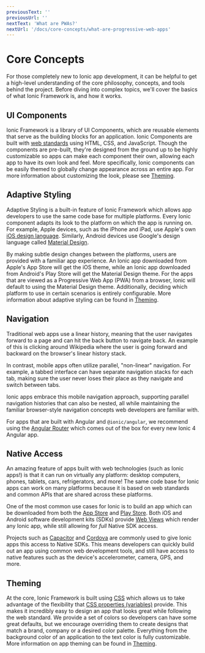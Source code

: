 ```yaml
---
previousText: ''
previousUrl: ''
nextText: 'What are PWAs?'
nextUrl: '/docs/core-concepts/what-are-progressive-web-apps'
---
```


# Core Concepts

For those completely new to Ionic app development, it can be helpful to get a high-level understanding of the core philosophy, concepts, and tools behind the project. Before diving into complex topics, we'll cover the basics of what Ionic Framework is, and how it works.


## UI Components

Ionic Framework is a library of UI Components, which are reusable elements that serve as the building blocks for an application. Ionic Components are built with [web standards](/docs/reference/glossary#web-standards) using HTML, CSS, and JavaScript. Though the components are pre-built, they're designed from the ground up to be highly customizable so apps can make each component their own, allowing each app to have its own look and feel. More specifically, Ionic components can be easily themed to globally change appearance across an entire app. For more information about customizing the look, please see [Theming](/docs/theming/basics).


## Adaptive Styling

Adaptive Styling is a built-in feature of Ionic Framework which allows app developers to use the same code base for multiple platforms. Every Ionic component adapts its look to the platform on which the app is running on. For example, Apple devices, such as the iPhone and iPad, use Apple's own <a href="https://www.apple.com/ios" target="_blank">iOS design language</a>. Similarly, Android devices use Google's design language called <a href="https://material.io/guidelines/" target="_blank">Material Design</a>.

By making subtle design changes between the platforms, users are provided with a familiar app experience. An Ionic app downloaded from Apple's App Store will get the iOS theme, while an Ionic app downloaded from Android's Play Store will get the Material Design theme. For the apps that are viewed as a Progressive Web App (PWA) from a browser, Ionic will default to using the Material Design theme. Additionally, deciding which platform to use in certain scenarios is entirely configurable. More information about adaptive styling can be found in [Theming](/docs/theming/basics).


## Navigation

Traditional web apps use a linear history, meaning that the user navigates forward to a page and can hit the back button to navigate back.
An example of this is clicking around Wikipedia where the user is going forward and backward on the browser's linear history stack.

In contrast, mobile apps often utilize parallel, "non-linear" navigation. For example, a tabbed interface can have separate navigation stacks for each tab, making sure the user never loses their place as they navigate and switch between tabs.

Ionic apps embrace this mobile navigation approach, supporting parallel navigation histories that can also be nested, all while maintaining the familiar browser-style navigation concepts web developers are familiar with.

For apps that are built with Angular and `@ionic/angular`, we recommend using the <a href="https://angular.io/guide/router" target="_blank">Angular Router</a> which comes out of the box for every new Ionic 4 Angular app.


## Native Access

An amazing feature of apps built with web technologies (such as Ionic apps!) is that it can run on virtually any platform: desktop computers, phones, tablets, cars, refrigerators, and more! The same code base for Ionic apps can work on many platforms because it is based on web standards and common APIs that are shared across these platforms.

One of the most common use cases for Ionic is to build an app which can be downloaded from both the <a href="https://www.apple.com/ios/app-store/" target="_blank">App Store</a> and <a href="https://play.google.com/" target="_blank">Play Store</a>. Both iOS and Android software development kits (SDKs) provide [Web Views](/docs/building/webview) which render any Ionic app, while still allowing for <i>full</i> Native SDK access.

Projects such as <a href="https://capacitor.ionicframework.com/" target="_blank">Capacitor</a> and <a href="https://cordova.apache.org/" target="_blank">Cordova</a> are commonly used to give Ionic apps this access to Native SDKs. This means developers can quickly build out an app using common web development tools, and still have access to native features such as the device's accelerometer, camera, GPS, and more.

## Theming

At the core, Ionic Framework is built using <a href="https://developer.mozilla.org/en-US/docs/Web/CSS" target="_blank">CSS</a> which allows us to take advantage of the flexibility that <a href="https://developer.mozilla.org/en-US/docs/Web/CSS/Using_CSS_variables" target="_blank">CSS properties (variables)</a> provide. This makes it incredibly easy to design an app that looks great while following the web standard. We provide a set of colors so developers can have some great defaults, but we encourage overriding them to create designs that match a brand, company or a desired color palette. Everything from the background color of an application to the text color is fully customizable. More information on app theming can be found in [Theming](/docs/theming/basics).
